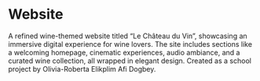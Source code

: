 # Website
A refined wine-themed website titled “Le Château du Vin”, showcasing an immersive digital experience for wine lovers. The site includes sections like a welcoming homepage, cinematic experiences, audio ambiance, and a curated wine collection, all wrapped in elegant design. Created as a school project by Olivia-Roberta Elikplim Afi Dogbey.
